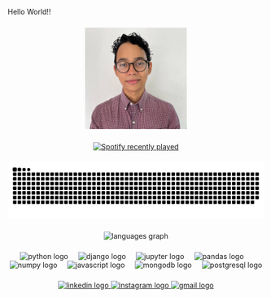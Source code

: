 <p align="left">Hello World!!</p>

###

<div align="center">
  <img height="200" src="./photo_2023-07-14_22-46-09.jpg"  />
</div>

###

<div align="center">
  <a href="https://open.spotify.com/user/12183852234">
    <img src="https://spotify-recently-played-readme.vercel.app/api?user=12183852234&count=1&unique=true" alt="Spotify recently played"  />
  </a>
</div>

###

### <img src="https://raw.githubusercontent.com/jicastilloh/jicastilloh/output/snake.svg" alt="Snake animation" />

###

<div align="center">
  <img src="https://github-readme-stats.vercel.app/api/top-langs?username=jicastilloh&locale=en&hide_title=false&layout=compact&card_width=320&langs_count=10&theme=react&hide_border=true&order=2&custom_title=Languages" height="200" alt="languages graph"  />
</div>

###

<div align="center">
  <img src="https://cdn.jsdelivr.net/gh/devicons/devicon/icons/python/python-original.svg" height="40" alt="python logo"  />
  <img width="12" />
  <img src="https://cdn.simpleicons.org/django/092E20" height="40" alt="django logo"  />
  <img width="12" />
  <img src="https://cdn.jsdelivr.net/gh/devicons/devicon/icons/jupyter/jupyter-original.svg" height="40" alt="jupyter logo"  />
  <img width="12" />
  <img src="https://cdn.jsdelivr.net/gh/devicons/devicon/icons/pandas/pandas-original.svg" height="40" alt="pandas logo"  />
  <img width="12" />
  <img src="https://cdn.jsdelivr.net/gh/devicons/devicon/icons/numpy/numpy-original.svg" height="40" alt="numpy logo"  />
  <img width="12" />
  <img src="https://cdn.jsdelivr.net/gh/devicons/devicon/icons/javascript/javascript-original.svg" height="40" alt="javascript logo"  />
  <img width="12" />
  <img src="https://cdn.jsdelivr.net/gh/devicons/devicon/icons/mongodb/mongodb-original.svg" height="40" alt="mongodb logo"  />
  <img width="12" />
  <img src="https://cdn.jsdelivr.net/gh/devicons/devicon/icons/postgresql/postgresql-original.svg" height="40" alt="postgresql logo"  />
</div>

###

<div align="center">
  <a href="www.linkedin.com/in/junior-castillo-hernández-878a1718b" target="_blank">
    <img src="https://raw.githubusercontent.com/maurodesouza/profile-readme-generator/master/src/assets/icons/social/linkedin/default.svg" width="70" height="40" alt="linkedin logo"  />
  </a>
  <a href="junior_castilloh" target="_blank">
    <img src="https://raw.githubusercontent.com/maurodesouza/profile-readme-generator/master/src/assets/icons/social/instagram/default.svg" width="70" height="40" alt="instagram logo"  />
  </a>
  <a href="castillojunior099@gmail.com" target="_blank">
    <img src="https://raw.githubusercontent.com/maurodesouza/profile-readme-generator/master/src/assets/icons/social/gmail/default.svg" width="70" height="40" alt="gmail logo"  />
  </a>
</div>

###

